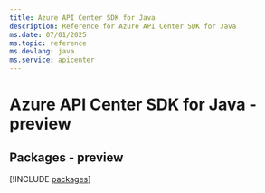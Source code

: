 ```yaml
---
title: Azure API Center SDK for Java
description: Reference for Azure API Center SDK for Java
ms.date: 07/01/2025
ms.topic: reference
ms.devlang: java
ms.service: apicenter
---
```

# Azure API Center SDK for Java - preview
## Packages - preview
[!INCLUDE [packages](api-center-index.md)]